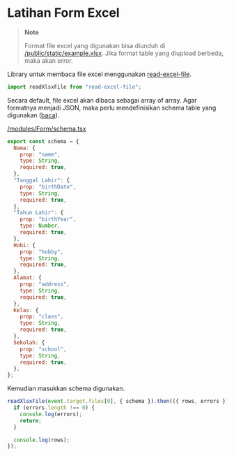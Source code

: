 # Latihan Form Excel

> **Note**
>
> Format file excel yang digunakan bisa diunduh di [/public/static/example.xlsx](/public/static/example.xlsx). Jika format table yang diupload berbeda, maka akan error.

Library untuk membaca file excel menggunakan [read-excel-file](https://www.npmjs.com/package/read-excel-file).

```javascript
import readXlsxFile from "read-excel-file";
```

Secara default, file excel akan dibaca sebagai array of array. Agar formatnya menjadi JSON, maka perlu mendefinisikan schema table yang digunakan ([baca](https://gitlab.com/catamphetamine/read-excel-file#json)).

[/modules/Form/schema.tsx](/modules/Form/schema.tsx)

```javascript
export const schema = {
  Nama: {
    prop: "name",
    type: String,
    required: true,
  },
  "Tanggal Lahir": {
    prop: "birthDate",
    type: String,
    required: true,
  },
  "Tahun Lahir": {
    prop: "birthYear",
    type: Number,
    required: true,
  },
  Hobi: {
    prop: "hobby",
    type: String,
    required: true,
  },
  Alamat: {
    prop: "address",
    type: String,
    required: true,
  },
  Kelas: {
    prop: "class",
    type: String,
    required: true,
  },
  Sekolah: {
    prop: "school",
    type: String,
    required: true,
  },
};
```

Kemudian masukkan schema digunakan.

```javascript
readXlsxFile(event.target.files[0], { schema }).then(({ rows, errors }) => {
  if (errors.length !== 0) {
    console.log(errors);
    return;
  }

  console.log(rows);
});
```
